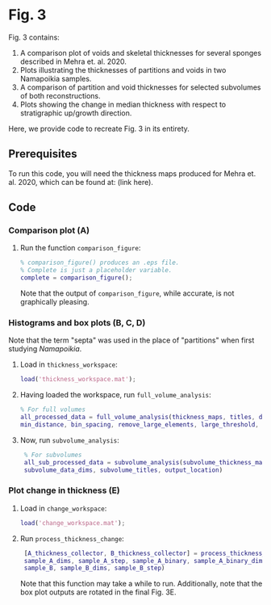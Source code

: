 # Fig. 3

Fig. 3 contains:
1. A comparison plot of voids and skeletal thicknesses for several sponges described in Mehra et. al. 2020.  
2. Plots illustrating the thicknesses of partitions and voids in two Namapoikia samples.
3. A comparison of partition and void thicknesses for selected subvolumes of both reconstructions. 
4. Plots showing the change in median thickness with respect to stratigraphic up/growth direction. 

Here, we provide code to recreate Fig. 3 in its entirety. 

## Prerequisites

To run this code, you will need the thickness maps produced for Mehra et. al. 2020, which can be found at: (link here). 

## Code 

### Comparison plot (A)
1. Run the function `comparison_figure`:
    ```Matlab
    % comparison_figure() produces an .eps file. 
    % Complete is just a placeholder variable.
    complete = comparison_figure();
    ```
    Note that the output of `comparison_figure`, while accurate, is not graphically pleasing. 

### Histograms and box plots (B, C, D)
Note that the term "septa" was used in the place of "partitions" when first studying *Namapoikia*.
1. Load in `thickness_workspace`:
    ```Matlab
    load('thickness_workspace.mat');
    ```
2. Having loaded the workspace, run `full_volume_analysis`:
    ```Matlab
    % For full volumes
    all_processed_data = full_volume_analysis(thickness_maps, titles, data_dims,...
    min_distance, bin_spacing, remove_large_elements, large_threshold, output_location);
    ```
3. Now, run `subvolume_analysis`:
   ```Matlab
    % For subvolumes
    all_sub_processed_data = subvolume_analysis(subvolume_thickness_maps, ...
    subvolume_data_dims, subvolume_titles, output_location)
   ```

### Plot change in thickness (E)
1. Load in `change_workspace`:
   ```Matlab
   load('change_workspace.mat');
   ```
2. Run `process_thickness_change`:
   ```Matlab
    [A_thickness_collector, B_thickness_collector] = process_thickness_change(sample_A,...
    sample_A_dims, sample_A_step, sample_A_binary, sample_A_binary_dims, ...
    sample_B, sample_B_dims, sample_B_step)
   ```
   Note that this function may take a while to run. Additionally, note that the box plot outputs are rotated in the final Fig. 3E.